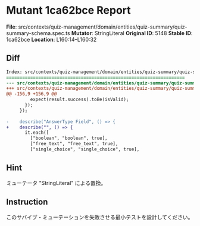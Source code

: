 # Mutant 1ca62bce Report

**File**: src/contexts/quiz-management/domain/entities/quiz-summary/quiz-summary-schema.spec.ts
**Mutator**: StringLiteral
**Original ID**: 5148
**Stable ID**: 1ca62bce
**Location**: L160:14–L160:32

## Diff

```diff
Index: src/contexts/quiz-management/domain/entities/quiz-summary/quiz-summary-schema.spec.ts
===================================================================
--- src/contexts/quiz-management/domain/entities/quiz-summary/quiz-summary-schema.spec.ts	original
+++ src/contexts/quiz-management/domain/entities/quiz-summary/quiz-summary-schema.spec.ts	mutated #5148
@@ -156,9 +156,9 @@
         expect(result.success).toBe(isValid);
       });
     });
 
-    describe("AnswerType Field", () => {
+    describe("", () => {
       it.each([
         ["boolean", "boolean", true],
         ["free_text", "free_text", true],
         ["single_choice", "single_choice", true],
```

## Hint

ミューテータ "StringLiteral" による置換。

## Instruction

このサバイブ・ミューテーションを失敗させる最小テストを設計してください。
